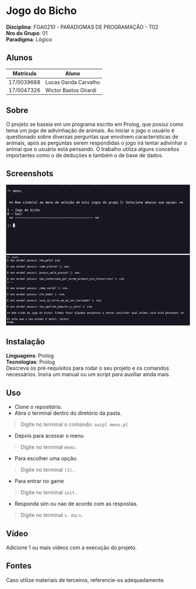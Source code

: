 # Jogo do Bicho

**Disciplina**: FGA0210 - PARADIGMAS DE PROGRAMAÇÃO - T02 <br>
**Nro do Grupo**: 01<br>
**Paradigma**: Lógico<br>

## Alunos
|Matrícula | Aluno |
| -- | -- |
| 17/0039668  |  Lucas Ganda Carvalho |
| 17/0047326  |  Wictor Bastos Girardi|

## Sobre 
O projeto se baseia em um programa escrito em Prolog, que possui como tema um jogo de adivinhação de animais. Ao iniciar o jogo o usuário é questionado sobre diversas perguntas que envolvem características de animais, após as perguntas serem respondidas o jogo irá tentar adivinhar o animal que o usuário está pensando. O trabalho utiliza alguns conceitos importantes como o de deduções e também o de base de dados.

## Screenshots
![screenshot1](assets/menu.png)
![screenshot2](assets/game.png)

## Instalação 
**Linguagens**: Prolog<br>
**Tecnologias**: Prolog<br>
Descreva os pré-requisitos para rodar o seu projeto e os comandos necessários.
Insira um manual ou um script para auxiliar ainda mais.

## Uso 
- Clone o repositório.
- Abra o terminal dentro do diretório da pasta.
> Digite no terminal o comando:  `swipl menu.pl`
- Depois para acessar o menu
> Digite no terminal `menu.`
- Para escolher uma opção.
> Digite no terminal `(1).`
- Para entrar no game
> Digite no terminal  `init.`
- Responda sim ou nao de acordo com as respostas.
> Digite no terminal `s.` ou `n.`

## Vídeo
Adicione 1 ou mais vídeos com a execução do projeto.

## Fontes
Caso utilize materiais de terceiros, referencie-os adequadamente.
